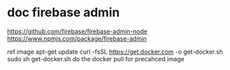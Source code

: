 # doc firebase admin
https://github.com/firebase/firebase-admin-node
https://www.npmjs.com/package/firebase-admin


ref image 
apt-get update
curl -fsSL https://get.docker.com -o get-docker.sh
sudo sh get-docker.sh
do the docker pull for precahced image